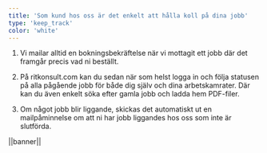 ```yaml
---
title: 'Som kund hos oss är det enkelt att hålla koll på dina jobb'
type: 'keep_track'
color: 'white'
---
```


1. Vi mailar alltid en bokningsbekräftelse när vi mottagit ett jobb där det framgår precis vad ni beställt.

2. På ritkonsult.com kan du sedan när som helst logga in och följa statusen på alla pågående jobb för både dig själv och dina arbetskamrater. Där kan du även enkelt söka efter gamla jobb och ladda hem PDF-filer.

3. Om något jobb blir liggande, skickas det automatiskt ut en mailpåminnelse om att ni har jobb liggandes hos oss som inte är slutförda.

||banner||
